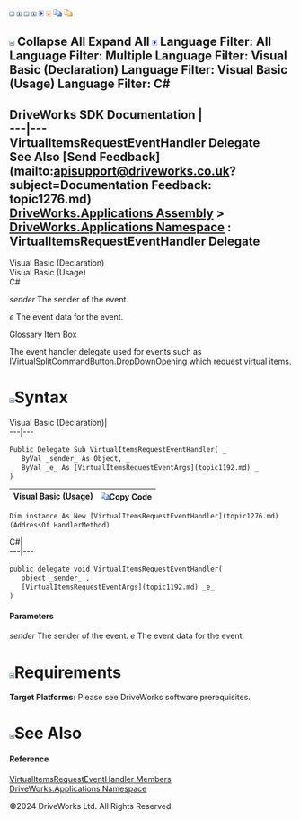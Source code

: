 ![](dotnetimages/collapse.gif) ![](dotnetimages/expand.gif) ![](dotnetimages/collapse.gif) ![](dotnetimages/expand.gif) ![](dotnetimages/drpdown.gif) ![](dotnetimages/drpdown_orange.gif) ![](dotnetimages/copycode.gif) ![](dotnetimages/copycodeHighlight.gif)

![](dotnetimages/collapse.gif) Collapse All Expand All ![](dotnetimages/drpdown.gif) Language Filter: All  Language Filter: Multiple  Language Filter: Visual Basic (Declaration) Language Filter: Visual Basic (Usage) Language Filter: C#  
---  
DriveWorks SDK Documentation  |   
---|---  
VirtualItemsRequestEventHandler Delegate   
See Also [Send Feedback](mailto:apisupport@driveworks.co.uk?subject=Documentation Feedback: topic1276.md)  
[DriveWorks.Applications Assembly](topic13.md) > [DriveWorks.Applications Namespace](topic16.md) : VirtualItemsRequestEventHandler Delegate  
---  
  
Visual Basic (Declaration)    
Visual Basic (Usage)    
C# 

_sender_
    The sender of the event.

_e_
    The event data for the event.

Glossary Item Box

The event handler delegate used for events such as [IVirtualSplitCommandButton.DropDownOpening](topic603.md) which request virtual items. 

# ![](dotnetimages/collapse.gif)Syntax

Visual Basic (Declaration)|   
---|---  
      
    
    Public Delegate Sub VirtualItemsRequestEventHandler( _
       ByVal _sender_ As Object, _
       ByVal _e_ As [VirtualItemsRequestEventArgs](topic1192.md) _
    )   
  
Visual Basic (Usage)| ![](dotnetimages/copycode.gif)Copy Code  
---|---  
      
    
    Dim instance As New [VirtualItemsRequestEventHandler](topic1276.md)(AddressOf HandlerMethod)  
  
C#|   
---|---  
      
    
    public delegate void VirtualItemsRequestEventHandler( 
       object _sender_ ,
       [VirtualItemsRequestEventArgs](topic1192.md) _e_
    )  
  
#### Parameters

 _sender_
    The sender of the event.
_e_
    The event data for the event.

# ![](dotnetimages/collapse.gif)Requirements

**Target Platforms:** Please see DriveWorks software prerequisites.

# ![](dotnetimages/collapse.gif)See Also

#### Reference

[VirtualItemsRequestEventHandler Members](topic1276.md)   
[DriveWorks.Applications Namespace](topic16.md)

©2024 DriveWorks Ltd. All Rights Reserved.
